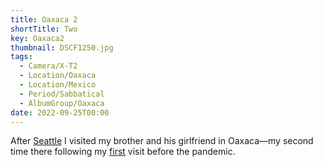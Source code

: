 ```yaml
---
title: Oaxaca 2
shortTitle: Two
key: Oaxaca2
thumbnail: DSCF1250.jpg
tags:
  - Camera/X-T2
  - Location/Oaxaca
  - Location/Mexico
  - Period/Sabbatical
  - AlbumGroup/Oaxaca
date: 2022-09-25T00:00
---
```

After [Seattle](/albums/seattle/) I visited my brother and his girlfriend in Oaxaca—my second time there following my [first](/albums/oaxaca-1/) visit before the pandemic.


